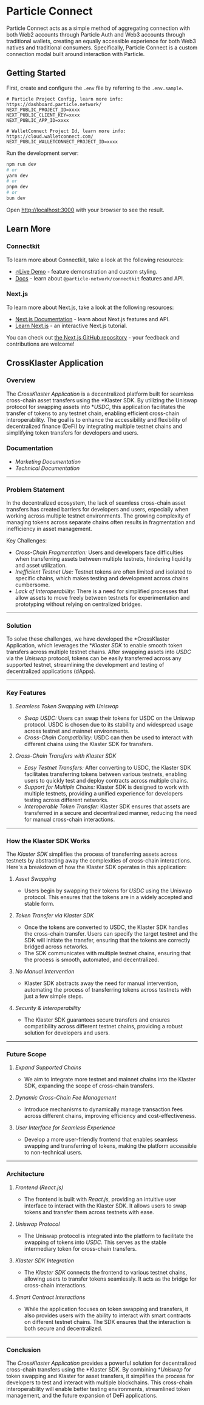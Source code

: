 # Particle Connect

Particle Connect acts as a simple method of aggregating connection with both Web2 accounts through Particle Auth and Web3 accounts through traditional wallets, creating an equally accessible experience for both Web3 natives and traditional consumers. Specifically, Particle Connect is a custom connection modal built around interaction with Particle.

## Getting Started

First, create and configure the `.env` file by referring to the `.env.sample`.

```
# Particle Project Config, learn more info:  https://dashboard.particle.network/
NEXT_PUBLIC_PROJECT_ID=xxxx
NEXT_PUBLIC_CLIENT_KEY=xxxx
NEXT_PUBLIC_APP_ID=xxxx

# WalletConnect Project Id, learn more info: https://cloud.walletconnect.com/
NEXT_PUBLIC_WALLETCONNECT_PROJECT_ID=xxxx
```

Run the development server:

```bash
npm run dev
# or
yarn dev
# or
pnpm dev
# or
bun dev
```

Open [http://localhost:3000](http://localhost:3000) with your browser to see the result.

## Learn More

### Connectkit

To learn more about Connectkit, take a look at the following resources:

- [🔥Live Demo](https://demo.particle.netwok) - feature demonstration and custom styling.
- [Docs](https://developers.particle.network/api-reference/connect/desktop/web) - learn about `@particle-network/connectkit` features and API.

### Next.js

To learn more about Next.js, take a look at the following resources:

- [Next.js Documentation](https://nextjs.org/docs) - learn about Next.js features and API.
- [Learn Next.js](https://nextjs.org/learn) - an interactive Next.js tutorial.

You can check out [the Next.js GitHub repository](https://github.com/vercel/next.js/) - your feedback and contributions are welcome!
## CrossKlaster Application

### Overview

The *CrossKlaster Application* is a decentralized platform built for seamless cross-chain asset transfers using the *Klaster SDK. By utilizing the Uniswap protocol for swapping assets into **USDC*, this application facilitates the transfer of tokens to any testnet chain, enabling efficient cross-chain interoperability. The goal is to enhance the accessibility and flexibility of decentralized finance (DeFi) by integrating multiple testnet chains and simplifying token transfers for developers and users.

### Documentation

- *Marketing Documentation*
- *Technical Documentation*

---

### Problem Statement

In the decentralized ecosystem, the lack of seamless cross-chain asset transfers has created barriers for developers and users, especially when working across multiple testnet environments. The growing complexity of managing tokens across separate chains often results in fragmentation and inefficiency in asset management.

Key Challenges:
- *Cross-Chain Fragmentation:* Users and developers face difficulties when transferring assets between multiple testnets, hindering liquidity and asset utilization.
- *Inefficient Testnet Use:* Testnet tokens are often limited and isolated to specific chains, which makes testing and development across chains cumbersome.
- *Lack of Interoperability:* There is a need for simplified processes that allow assets to move freely between testnets for experimentation and prototyping without relying on centralized bridges.

---

### Solution

To solve these challenges, we have developed the *CrossKlaster Application, which leverages the **Klaster SDK* to enable smooth token transfers across multiple testnet chains. After swapping assets into *USDC* via the *Uniswap* protocol, tokens can be easily transferred across any supported testnet, streamlining the development and testing of decentralized applications (dApps).

---

### Key Features

1. *Seamless Token Swapping with Uniswap*
   - *Swap USDC:* Users can swap their tokens for USDC on the Uniswap protocol. USDC is chosen due to its stability and widespread usage across testnet and mainnet environments.
   - *Cross-Chain Compatibility:* USDC can then be used to interact with different chains using the Klaster SDK for transfers.

2. *Cross-Chain Transfers with Klaster SDK*
   - *Easy Testnet Transfers:* After converting to USDC, the Klaster SDK facilitates transferring tokens between various testnets, enabling users to quickly test and deploy contracts across multiple chains.
   - *Support for Multiple Chains:* Klaster SDK is designed to work with multiple testnets, providing a unified experience for developers testing across different networks.
   - *Interoperable Token Transfer:* Klaster SDK ensures that assets are transferred in a secure and decentralized manner, reducing the need for manual cross-chain interactions.

---

### How the Klaster SDK Works

The *Klaster SDK* simplifies the process of transferring assets across testnets by abstracting away the complexities of cross-chain interactions. Here's a breakdown of how the Klaster SDK operates in this application:

1. *Asset Swapping*
   - Users begin by swapping their tokens for *USDC* using the Uniswap protocol. This ensures that the tokens are in a widely accepted and stable form.
   
2. *Token Transfer via Klaster SDK*
   - Once the tokens are converted to USDC, the Klaster SDK handles the cross-chain transfer. Users can specify the target testnet and the SDK will initiate the transfer, ensuring that the tokens are correctly bridged across networks.
   - The SDK communicates with multiple testnet chains, ensuring that the process is smooth, automated, and decentralized.

3. *No Manual Intervention*
   - Klaster SDK abstracts away the need for manual intervention, automating the process of transferring tokens across testnets with just a few simple steps.
   
4. *Security & Interoperability*
   - The Klaster SDK guarantees secure transfers and ensures compatibility across different testnet chains, providing a robust solution for developers and users.

---

### Future Scope

1. *Expand Supported Chains*
   - We aim to integrate more testnet and mainnet chains into the Klaster SDK, expanding the scope of cross-chain transfers.
   
2. *Dynamic Cross-Chain Fee Management*
   - Introduce mechanisms to dynamically manage transaction fees across different chains, improving efficiency and cost-effectiveness.
   
3. *User Interface for Seamless Experience*
   - Develop a more user-friendly frontend that enables seamless swapping and transferring of tokens, making the platform accessible to non-technical users.

---

### Architecture

1. *Frontend (React.js)*
   - The frontend is built with *React.js*, providing an intuitive user interface to interact with the Klaster SDK. It allows users to swap tokens and transfer them across testnets with ease.
   
2. *Uniswap Protocol*
   - The Uniswap protocol is integrated into the platform to facilitate the swapping of tokens into *USDC*. This serves as the stable intermediary token for cross-chain transfers.

3. *Klaster SDK Integration*
   - The *Klaster SDK* connects the frontend to various testnet chains, allowing users to transfer tokens seamlessly. It acts as the bridge for cross-chain interactions.

4. *Smart Contract Interactions*
   - While the application focuses on token swapping and transfers, it also provides users with the ability to interact with smart contracts on different testnet chains. The SDK ensures that the interaction is both secure and decentralized.

---

### Conclusion

The *CrossKlaster Application* provides a powerful solution for decentralized cross-chain transfers using the *Klaster SDK. By combining **Uniswap* for token swapping and Klaster for asset transfers, it simplifies the process for developers to test and interact with multiple blockchains. This cross-chain interoperability will enable better testing environments, streamlined token management, and the future expansion of DeFi applications.